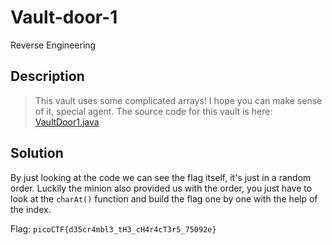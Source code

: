 # Vault-door-1
Reverse Engineering

## Description 
> This vault uses some complicated arrays! I hope you can make sense of it, special agent. The source code for this vault is here: [VaultDoor1.java](https://jupiter.challenges.picoctf.org/static/ff2585f7afd21b81f69d2fbe37c081ae/VaultDoor1.java)

## Solution
By just looking at the code we can see the flag itself, it's just in a random order. Luckily the minion also provided us with the order, you just have to look at the `charAt()` function and build the flag one by one with the help of the index.

Flag: `picoCTF{d35cr4mbl3_tH3_cH4r4cT3r5_75092e}`
